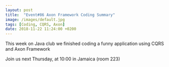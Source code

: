 ```yaml
---
layout: post
title:  "Event#86 Axon Framework Coding Summary"
image: /images/default.jpg
tags: [Coding, CQRS, Axon]
date: 2018-11-22 11:24:00 +0200
---
```


This week on Java club we finished coding a funny application using CQRS and Axon Framework[]()

Join us next Thursday, at 10:00 in Jamaica (room 223)